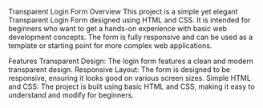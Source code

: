 Transparent Login Form
Overview
This project is a simple yet elegant Transparent Login Form designed using HTML and CSS. It is intended for beginners who want to get a hands-on experience with basic web development concepts. The form is fully responsive and can be used as a template or starting point for more complex web applications.

Features
Transparent Design: The login form features a clean and modern transparent design.
Responsive Layout: The form is designed to be responsive, ensuring it looks good on various screen sizes.
Simple HTML and CSS: The project is built using basic HTML and CSS, making it easy to understand and modify for beginners.
